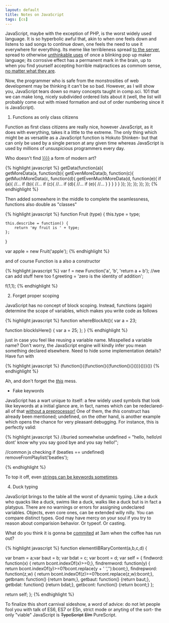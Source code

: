```yaml
---
layout: default
title: Notes on JavaScript
tags: [cs]
---
```


JavaScript, maybe with the exception of PHP, is the worst widely used language. It is so hyperbolic awful that, akin to when one feels down and listens to sad songs to continue down, one feels the need to use it everywhere for everything. Its meme like terribleness spread [to the server](https://nodejs.org/en/), spread to otherwise [unthinkable uses](https://atom.io/) of once a blinking pop up maker language; its corrosive effect has a permanent mark in the brain, up to when you find yourself accepting horrible malpractices as commom sense, [no matter what they are](https://www.mongodb.com/).  

Now, the programmer who is safe from the monstrosities of web development may be thinking it can't be so bad. However, as I will show you, JavaScript tears down so many concepts taught in comp.sci. 101 that we can make long, nicely subdivided ordered lists about it (well, the list will probably come out with mixed formation and out of order numbering since it is JavaScript).

1. Functions as only class citizens

Function as first class citizens are really nice, however JavaScript, as it does with everything, takes it a little to the extreme. The only thing which might be as versatile as a JavaScript function is Hokuto Shinken- but that can only be used by a single person at any given time whereas JavaScript is used by millions of unsuspicious programmers every day.

Who doesn't find [}}}}](http://callbackhell.com/) a form of modern art?

{% highlight javascript %}
getData(function(a){  
    getMoreData(a, function(b){
        getEvenMoreData(b, function(c){
            getMuchMoreData(c, function(d){
                getEvenMuchMoreData(d, function(e){
                    if (a){
                        //...
                        if (b){
                            //...
                            if (c){
                                //...
                                if (d){
                                    //...
                                    if (e){
                                        //...
                                    }
                                }
                            }
                        }
                    }
                });
            });
        });
    });
});
{% endhighlight %}

Then added somewhere in the middle to complete the seamlessness, functions also double as "classes"

{% highlight javascript %}
function Fruit (type) {
    this.type = type;

    this.describe = function() {
        return 'my fruit is ' + type;
    };
}

var apple = new Fruit('apple');
{% endhighlight %}

and of course Function is a also a constructor

{% highlight javascript %}
var f = new Function('a', 'b', 'return a + b');
//we can add stuff here too
f.greeting = 'zero is the identity of addition';

f(1,1);
{% endhighlight %}

2. Forget proper scoping

JavaScript has no concept of block scoping. Instead, functions (again) determine the scope of variables, which makes you write code as follows

{% highlight javascript %}
function whereBlockAt(){
  var a = 23;

  function blockIsHere() {
    var a = 25;
  };
}
{% endhighlight %}

just in case you feel like reusing a variable name. Misspelled a variable name? Don't worry, the JavaScript engine will kindly infer you mean something declared elsewhere. Need to hide some implementation details? Have fun with

{% highlight javascript %}
(function(){(function(){(function(){}())}())}())
{% endhighlight %}

Ah, and don't forget the _[this](https://developer.mozilla.org/en/docs/Web/JavaScript/Reference/Operators/this)_ mess.

* Fake keywords

JavaScript has a wart unique to itself: a few widely used symbols that look like keywords at a initial glance are, in fact, names which can be redeclared- all of that [without a preprocessor!](http://tigcc.ticalc.org/doc/cpp.html) One of them, the _this_ construct has already been mentioned; undefined, on the other hand, is another example which opens the chance for very pleasant debugging. For instance, this is perfectly valid:

{% highlight javascript %}
//buried somewhelse
undefined = "hello, hello\nI dont' know why you say good bye and you say hello!";

//common js checking
if (beatles == undefined)
    removeFromPlaylist('beatles');

{% endhighlight %}

To top it off, even [strings can be keywords sometimes](https://developer.mozilla.org/en/docs/Web/JavaScript/Reference/Strict_mode).

4. Duck typing

JavaScript brings to the table all the worst of dynamic typing. Like a duck who quacks like a duck, swims like a duck, walks like a duck but is in fact a platypus. There are no warnings or errors for assigning undeclared variables. Objects, even core ones, can be extended willy nilly. You can compare distinct types. God may have mercy on your soul if you try to reason about comparision behavior. Or typeof. Or casting.

What do you think it is gonna be [commited](https://gist.github.com/glauberramos/3087548) at 3am when the coffee has run out?

{% highlight javascript %}
function elementliBRaryContent(a,b,c,d) {

var bnam = a;var baut = b;
var bdat = c;
var bcont = d;
var self = { findword: function(x) { return bcont.indexOf(x)>=0;},
 findremword: function(y) { return bcont.indexOf(y)>=0?bcont.replace(y + ' ',''):bcont;},
  findrepword: function(z,w) { return bcont.indexOf(z)>=0?bcont.replace(z,w):bcont;},
getbnam: function() {return bnam;},
getbaut: function() {return baut;},
getbdat: function() {return bdat;},
getbcont: function() {return bcont;}
};

return self;
};
{% endhighlight %}

To finalize this short carnival sideshow, a word of advice: do not let people fool you with talk of ES6, ES7 or ESn, strict mode or anyting of the sort- the only "viable" JavaScript is ~~TypeScript~~ ~~Elm~~ PureScript.
